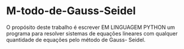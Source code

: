 # M-todo-de-Gauss-Seidel
O propósito deste trabalho é escrever EM LINGUAGEM PYTHON um programa para resolver sistemas de equações lineares com qualquer quantidade de equações pelo método de Gauss- Seidel.
